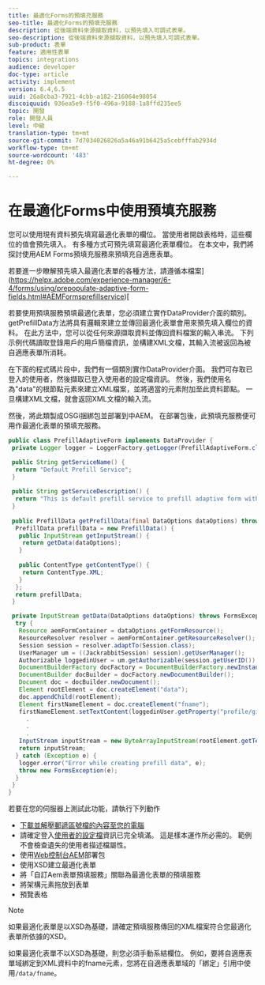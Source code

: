```yaml
---
title: 最適化Forms的預填充服務
seo-title: 最適化Forms的預填充服務
description: 從後端資料來源擷取資料，以預先填入可調式表單。
seo-description: 從後端資料來源擷取資料，以預先填入可調式表單。
sub-product: 表單
feature: 適用性表單
topics: integrations
audience: developer
doc-type: article
activity: implement
version: 6.4,6.5
uuid: 26a8cba3-7921-4cbb-a182-216064e98054
discoiquuid: 936ea5e9-f5f0-496a-9188-1a8ffd235ee5
topic: 開發
role: 開發人員
level: 中級
translation-type: tm+mt
source-git-commit: 7d7034026826a5a46a91b6425a5cebfffab2934d
workflow-type: tm+mt
source-wordcount: '483'
ht-degree: 0%

---
```



# 在最適化Forms中使用預填充服務

您可以使用現有資料預先填寫最適化表單的欄位。 當使用者開啟表格時，這些欄位的值會預先填入。 有多種方式可預先填寫最適化表單欄位。 在本文中，我們將探討使用AEM Forms預填充服務來預填充自適應表單。

若要進一步瞭解預先填入最適化表單的各種方法，請遵循本檔案](https://helpx.adobe.com/experience-manager/6-4/forms/using/prepopulate-adaptive-form-fields.html#AEMFormsprefillservice)[

若要使用預填服務預填最適化表單，您必須建立實作DataProvider介面的類別。 getPrefillData方法將具有邏輯來建立並傳回最適化表單會用來預先填入欄位的資料。 在此方法中，您可以從任何來源擷取資料並傳回資料檔案的輸入串流。 下列示例代碼讀取登錄用戶的用戶簡檔資訊，並構建XML文檔，其輸入流被返回為被自適應表單所消耗。

在下面的程式碼片段中，我們有一個類別實作DataProvider介面。 我們可存取已登入的使用者，然後擷取已登入使用者的設定檔資訊。 然後，我們使用名為&quot;data&quot;的根節點元素來建立XML檔案，並將適當的元素附加至此資料節點。 一旦構建XML文檔，就會返回XML文檔的輸入流。

然後，將此類製成OSGi捆綁包並部署到中AEM。 在部署包後，此預填充服務便可用作最適化表單的預填充服務。

```java
public class PrefillAdaptiveForm implements DataProvider {
 private Logger logger = LoggerFactory.getLogger(PrefillAdaptiveForm.class);

 public String getServiceName() {
  return "Default Prefill Service";
 }
 
 public String getServiceDescription() {
  return "This is default prefill service to prefill adaptive form with user data";
 }
 
 public PrefillData getPrefillData(final DataOptions dataOptions) throws FormsException {
  PrefillData prefillData = new PrefillData() {
   public InputStream getInputStream() {
    return getData(dataOptions);
   }
   
   public ContentType getContentType() {
    return ContentType.XML;
   }
  };
  return prefillData;
 }

 private InputStream getData(DataOptions dataOptions) throws FormsException {  
  try {
   Resource aemFormContainer = dataOptions.getFormResource();
   ResourceResolver resolver = aemFormContainer.getResourceResolver();
   Session session = resolver.adaptTo(Session.class);
   UserManager um = ((JackrabbitSession) session).getUserManager();
   Authorizable loggedinUser = um.getAuthorizable(session.getUserID());
   DocumentBuilderFactory docFactory = DocumentBuilderFactory.newInstance();
   DocumentBuilder docBuilder = docFactory.newDocumentBuilder();
   Document doc = docBuilder.newDocument();
   Element rootElement = doc.createElement("data");
   doc.appendChild(rootElement);
   Element firstNameElement = doc.createElement("fname");
   firstNameElement.setTextContent(loggedinUser.getProperty("profile/givenName")[0].getString());
     .
     .
     .
   InputStream inputStream = new ByteArrayInputStream(rootElement.getTextContent().getBytes());
   return inputStream;
  } catch (Exception e) {
   logger.error("Error while creating prefill data", e);
   throw new FormsException(e);
  }
 }
}
```

若要在您的伺服器上測試此功能，請執行下列動作

* [下載並解壓郵遞區號檔的內容至您的電腦](assets/prefillservice.zip)
* 請確定登入[使用者的設定檔](http://localhost:4502/libs/granite/security/content/useradmin)資訊已完全填滿。 這是樣本運作所必需的。 範例不會檢查遺失的使用者描述檔屬性。
* 使用[Web控制台AEM](http://localhost:4502/system/console/bundles)部署包
* 使用XSD建立最適化表單
* 將「自訂Aem表單預填服務」關聯為最適化表單的預填服務
* 將架構元素拖放到表單
* 預覽表格

>[!NOTE]
>
>如果最適化表單是以XSD為基礎，請確定預填服務傳回的XML檔案符合您最適化表單所依據的XSD。
>
>如果最適化表單不以XSD為基礎，則您必須手動系結欄位。 例如，要將自適應表單域綁定到XML資料中的fname元素，您將在自適應表單域的「綁定」引用中使用`/data/fname`。


